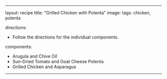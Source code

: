 ---

layout: recipe
title: "Grilled Chicken with Polenta"
image:
tags: chicken, polenta

directions:
- Follow the directions for the individual components.

components:
- Arugula and Chive Oil
- Sun-Dried Tomato and Goat Cheese Polenta
- Grilled Chicken and Asparagus

---